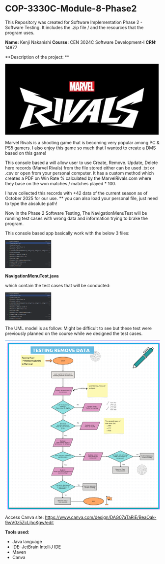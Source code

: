 # COP-3330C-Module-8-Phase2
This Repository was created for Software Implementation Phase 2 - Software Testing. It includes the .zip file / and the resources that the program uses.


**Name:** Kenji Nakanishi 
**Course:** CEN 3024C Software Development-I 
**CRN:** 14877

**Description of the project: **

<img src="images/rivals.png" width="500" >

Marvel Rivals is a shooting game that is becoming very popular among PC & PS5 gamers. I also enjoy this game so much that I wanted to create a DMS based on this game!

This console based a will allow user to use Create, Remove. Update, Delete hero records (Marvel Rivals) from the file stored either can be used .txt or .csv or open from your personal computer. It has a custom method which creates a PDF on Win Rate % calculated by the MarvelRivals.com where they base on the won matches / matches played * 100.

I have collected this records with +42 data of the current season as of October 2025 for our use.
** you can also load your personal file, just need to type the absolute path!

Now in the Phase 2 Software Testing, The NavigationMenuTest will be running test cases with wrong data and information trying to brake the program. 


This console based app basically work with the below 3 files:


<img src="images/test.png" width="150" >

**NavigationMenuTest.java** 

which contain the test cases that will be conducted: 

<img src="images/test.png" width="150" >



The UML model is as follow:
Might be difficult to see but these test were previously planned on the course while we designed the test cases. 

<img src="images/remove.png" width="900" >

Access Canva site: 
https://www.canva.com/design/DAG07aTaRiE/BeaOak-9wV0z5ZcLjhoKgw/edit


**Tools used:**
- Java language
- IDE: JetBrain IntelliJ IDE
- Maven
- Canva
  
  

